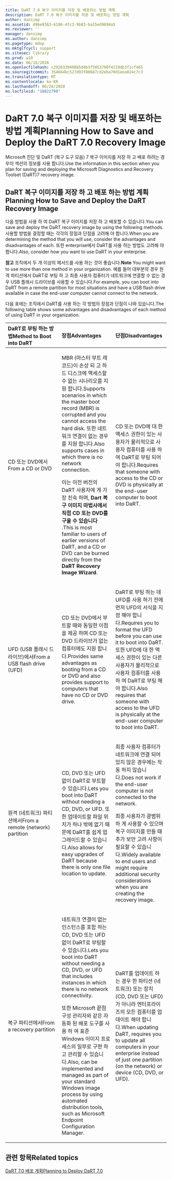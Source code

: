 ```yaml
---
title: DaRT 7.0 복구 이미지를 저장 및 배포하는 방법 계획
description: DaRT 7.0 복구 이미지를 저장 및 배포하는 방법 계획
author: dansimp
ms.assetid: d96e9363-6186-4fc3-9b83-ba15ed9694a5
ms.reviewer: ''
manager: dansimp
ms.author: dansimp
ms.pagetype: mdop
ms.mktglfcycl: support
ms.sitesec: library
ms.prod: w10
ms.date: 06/16/2016
ms.openlocfilehash: c292633949865d4b3f5053700f4219db3f1cf465
ms.sourcegitcommit: 354664bc527d93f80687cd2eba70d1eea024c7c3
ms.translationtype: MT
ms.contentlocale: ko-KR
ms.lasthandoff: 06/26/2020
ms.locfileid: "10822798"
---
```

# <span data-ttu-id="838b7-103">DaRT 7.0 복구 이미지를 저장 및 배포하는 방법 계획</span><span class="sxs-lookup"><span data-stu-id="838b7-103">Planning How to Save and Deploy the DaRT 7.0 Recovery Image</span></span>


<span data-ttu-id="838b7-104">Microsoft 진단 및 DaRT (복구 도구 모음) 7 복구 이미지를 저장 하 고 배포 하려는 경우이 섹션의 정보를 사용 합니다.</span><span class="sxs-lookup"><span data-stu-id="838b7-104">Use the information in this section when you plan for saving and deploying the Microsoft Diagnostics and Recovery Toolset (DaRT)7 recovery image.</span></span>

## <span data-ttu-id="838b7-105">DaRT 복구 이미지를 저장 하 고 배포 하는 방법 계획</span><span class="sxs-lookup"><span data-stu-id="838b7-105">Planning How to Save and Deploy the DaRT Recovery Image</span></span>


<span data-ttu-id="838b7-106">다음 방법을 사용 하 여 DaRT 복구 이미지를 저장 하 고 배포할 수 있습니다.</span><span class="sxs-lookup"><span data-stu-id="838b7-106">You can save and deploy the DaRT recovery image by using the following methods.</span></span> <span data-ttu-id="838b7-107">사용할 방법을 결정할 때는 각각의 장점과 단점을 고려해 야 합니다.</span><span class="sxs-lookup"><span data-stu-id="838b7-107">When you are determining the method that you will use, consider the advantages and disadvantages of each.</span></span> <span data-ttu-id="838b7-108">또한 enterprise에서 DaRT를 사용 하는 방법도 고려해 야 합니다.</span><span class="sxs-lookup"><span data-stu-id="838b7-108">Also, consider how you want to use DaRT in your enterprise.</span></span>

<span data-ttu-id="838b7-109">**참고**  조직에서 두 개 이상의 메서드를 사용 하는 것이 좋습니다.</span><span class="sxs-lookup"><span data-stu-id="838b7-109">**Note** You might want to use more than one method in your organization.</span></span> <span data-ttu-id="838b7-110">예를 들어 대부분의 경우 원격 파티션에서 DaRT로 부팅 하 고 최종 사용자 컴퓨터가 네트워크에 연결할 수 없는 경우 USB 플래시 드라이브를 사용할 수 있습니다.</span><span class="sxs-lookup"><span data-stu-id="838b7-110">For example, you can boot into DaRT from a remote partition for most situations and have a USB flash drive available in case the end-user computer cannot connect to the network.</span></span>

 

<span data-ttu-id="838b7-111">다음 표에는 조직에서 DaRT를 사용 하는 각 방법의 장점과 단점이 나와 있습니다.</span><span class="sxs-lookup"><span data-stu-id="838b7-111">The following table shows some advantages and disadvantages of each method of using DaRT in your organization.</span></span>

<table>
<colgroup>
<col width="33%" />
<col width="33%" />
<col width="33%" />
</colgroup>
<thead>
<tr class="header">
<th align="left"><span data-ttu-id="838b7-112">DaRT로 부팅 하는 방법</span><span class="sxs-lookup"><span data-stu-id="838b7-112">Method to Boot into DaRT</span></span></th>
<th align="left"><span data-ttu-id="838b7-113">장점</span><span class="sxs-lookup"><span data-stu-id="838b7-113">Advantages</span></span></th>
<th align="left"><span data-ttu-id="838b7-114">단점</span><span class="sxs-lookup"><span data-stu-id="838b7-114">Disadvantages</span></span></th>
</tr>
</thead>
<tbody>
<tr class="odd">
<td align="left"><p><span data-ttu-id="838b7-115">CD 또는 DVD에서</span><span class="sxs-lookup"><span data-stu-id="838b7-115">From a CD or DVD</span></span></p></td>
<td align="left"><p><span data-ttu-id="838b7-116">MBR (마스터 부트 레코드)이 손상 되 고 하드 디스크에 액세스할 수 없는 시나리오를 지원 합니다.</span><span class="sxs-lookup"><span data-stu-id="838b7-116">Supports scenarios in which the master boot record (MBR) is corrupted and you cannot access the hard disk.</span></span> <span data-ttu-id="838b7-117">또한 네트워크 연결이 없는 경우를 지원 합니다.</span><span class="sxs-lookup"><span data-stu-id="838b7-117">Also supports cases in which there is no network connection.</span></span></p>
<p><span data-ttu-id="838b7-118">이는 이전 버전의 DaRT 사용자에 게 가장 친숙 하며, <strong> Dart 복구 이미지 마법사에서 직접 CD 또는 DVD를 구울 수 있습니다 </strong> .</span><span class="sxs-lookup"><span data-stu-id="838b7-118">This is most familiar to users of earlier versions of DaRT, and a CD or DVD can be burned directly from the <strong>DaRT Recovery Image Wizard</strong>.</span></span></p></td>
<td align="left"><p><span data-ttu-id="838b7-119">CD 또는 DVD에 대 한 액세스 권한이 있는 사용자가 물리적으로 사용자 컴퓨터를 사용 하 여 DaRT로 부팅 되어야 합니다.</span><span class="sxs-lookup"><span data-stu-id="838b7-119">Requires that someone with access to the CD or DVD is physically at the end-user computer to boot into DaRT.</span></span></p></td>
</tr>
<tr class="even">
<td align="left"><p><span data-ttu-id="838b7-120">UFD (USB 플래시 드라이브)에서</span><span class="sxs-lookup"><span data-stu-id="838b7-120">From a USB flash drive (UFD)</span></span></p></td>
<td align="left"><p><span data-ttu-id="838b7-121">CD 또는 DVD에서 부트할 때와 동일한 이점을 제공 하며 CD 또는 DVD 드라이브가 없는 컴퓨터에도 지원 합니다.</span><span class="sxs-lookup"><span data-stu-id="838b7-121">Provides same advantages as booting from a CD or DVD and also provides support to computers that have no CD or DVD drive.</span></span></p></td>
<td align="left"><p><span data-ttu-id="838b7-122">DaRT로 부팅 하는 데 UFD를 사용 하기 전에 먼저 UFD의 서식을 지정 해야 합니다.</span><span class="sxs-lookup"><span data-stu-id="838b7-122">Requires you to format the UFD before you can use it to boot into DaRT.</span></span> <span data-ttu-id="838b7-123">또한 UFD에 대 한 액세스 권한이 있는 다른 사용자가 물리적으로 사용자 컴퓨터를 사용 하 여 DaRT로 부팅 해야 합니다.</span><span class="sxs-lookup"><span data-stu-id="838b7-123">Also requires that someone with access to the UFD is physically at the end-user computer to boot into DaRT.</span></span></p></td>
</tr>
<tr class="odd">
<td align="left"><p><span data-ttu-id="838b7-124">원격 (네트워크) 파티션에서</span><span class="sxs-lookup"><span data-stu-id="838b7-124">From a remote (network) partition</span></span></p></td>
<td align="left"><p><span data-ttu-id="838b7-125">CD, DVD 또는 UFD 없이 DaRT로 부트할 수 있습니다.</span><span class="sxs-lookup"><span data-stu-id="838b7-125">Lets you boot into DaRT without needing a CD, DVD, or UFD.</span></span> <span data-ttu-id="838b7-126">또한 업데이트할 파일 위치가 하나 밖에 없기 때문에 DaRT를 쉽게 업그레이드할 수 있습니다.</span><span class="sxs-lookup"><span data-stu-id="838b7-126">Also allows for easy upgrades of DaRT because there is only one file location to update.</span></span></p></td>
<td align="left"><p><span data-ttu-id="838b7-127">최종 사용자 컴퓨터가 네트워크에 연결 되어 있지 않은 경우에는 작동 하지 않습니다.</span><span class="sxs-lookup"><span data-stu-id="838b7-127">Does not work if the end-user computer is not connected to the network.</span></span></p>
<p><span data-ttu-id="838b7-128">최종 사용자가 광범위 하 게 사용할 수 있으며 복구 이미지를 만들 때 추가 보안 고려 사항이 필요할 수 있습니다.</span><span class="sxs-lookup"><span data-stu-id="838b7-128">Widely available to end users and might require additional security considerations when you are creating the recovery image.</span></span></p></td>
</tr>
<tr class="even">
<td align="left"><p><span data-ttu-id="838b7-129">복구 파티션에서</span><span class="sxs-lookup"><span data-stu-id="838b7-129">From a recovery partition</span></span></p></td>
<td align="left"><p><span data-ttu-id="838b7-130">네트워크 연결이 없는 인스턴스를 포함 하는 CD, DVD 또는 UFD 없이 DaRT로 부팅할 수 있습니다.</span><span class="sxs-lookup"><span data-stu-id="838b7-130">Lets you boot into DaRT without needing a CD, DVD, or UFD that includes instances in which there is no network connectivity.</span></span></p>
<p><span data-ttu-id="838b7-131">또한 Microsoft 끝점 구성 관리자와 같은 자동화 된 배포 도구를 사용 하 여 표준 Windows 이미지 프로세스의 일부로 구현 하 고 관리할 수 있습니다.</span><span class="sxs-lookup"><span data-stu-id="838b7-131">Also, can be implemented and managed as part of your standard Windows image process by using automated distribution tools, such as Microsoft Endpoint Configuration Manager.</span></span></p></td>
<td align="left"><p><span data-ttu-id="838b7-132">DaRT를 업데이트 하는 경우 한 파티션 (네트워크) 또는 장치 (CD, DVD 또는 UFD)가 아니라 엔터프라이즈의 모든 컴퓨터를 업데이트 해야 합니다.</span><span class="sxs-lookup"><span data-stu-id="838b7-132">When updating DaRT, requires you to update all computers in your enterprise instead of just one partition (on the network) or device (CD, DVD, or UFD).</span></span></p></td>
</tr>
</tbody>
</table>

 

## <span data-ttu-id="838b7-133">관련 항목</span><span class="sxs-lookup"><span data-stu-id="838b7-133">Related topics</span></span>


[<span data-ttu-id="838b7-134">DaRT 7.0 배포 계획</span><span class="sxs-lookup"><span data-stu-id="838b7-134">Planning to Deploy DaRT 7.0</span></span>](planning-to-deploy-dart-70.md)

 

 






